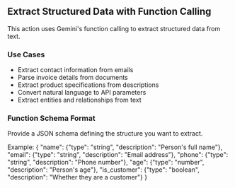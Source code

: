 ## Extract Structured Data with Function Calling

This action uses Gemini's function calling to extract structured data from text.

### Use Cases
- Extract contact information from emails
- Parse invoice details from documents
- Extract product specifications from descriptions
- Convert natural language to API parameters
- Extract entities and relationships from text

### Function Schema Format
Provide a JSON schema defining the structure you want to extract.

Example:
{
  "name": {"type": "string", "description": "Person's full name"},
  "email": {"type": "string", "description": "Email address"},
  "phone": {"type": "string", "description": "Phone number"},
  "age": {"type": "number", "description": "Person's age"},
  "is_customer": {"type": "boolean", "description": "Whether they are a customer"}
}